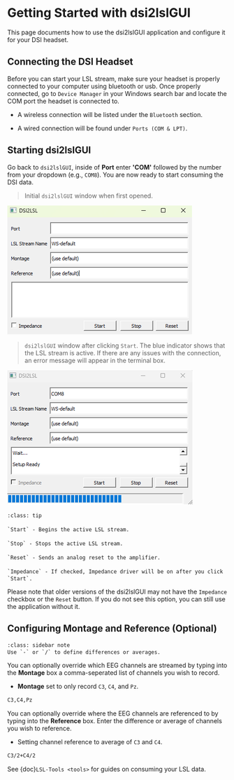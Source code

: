 # Getting Started with dsi2lslGUI

This page documents how to use the dsi2lslGUI application and configure it for your DSI headset.

## Connecting the DSI Headset

Before you can start your LSL stream, make sure your headset is properly connected to your computer using bluetooth or usb. Once properly connected, go to `Device Manager` in your Windows search bar and locate the COM port the headset is connected to.

* A wireless connection will be listed under the `Bluetooth` section.

* A wired connection will be found under `Ports (COM & LPT)`.

## Starting dsi2lslGUI

Go back to `dsi2lslGUI`, inside of **Port** enter **'COM'** followed by the number from your dropdown (e.g., `COM8`). You are now ready to start consuming the DSI data.

> Initial `dsi2lslGUI` window when first opened.

![alt text](../../_static/gui-1.png)

> `dsi2lslGUI` window after clicking `Start`. The blue indicator shows that the LSL stream is active. If there are any issues with the connection, an error message will appear in the terminal box.

![alt text](../../_static/gui-2.png)

```{admonition} GUI Buttons
:class: tip

`Start` - Begins the active LSL stream.

`Stop` - Stops the active LSL stream.

`Reset` - Sends an analog reset to the amplifier.

`Impedance` - If checked, Impedance driver will be on after you click `Start`.

```

Please note that older versions of the dsi2lslGUI may not have the `Impedance` checkbox or the `Reset` button. If you do not see this option, you can still use the application without it.

## Configuring Montage and Reference (Optional)

```{admonition} Note
:class: sidebar note
Use `-` or `/` to define differences or averages. 
```

You can optionally override which EEG channels are streamed by typing into the **Montage** box a comma-seperated list of channels you wish to record.

* **Montage** set to only record `C3`, `C4`, and `Pz`.

```sh
C3,C4,Pz
```

You can optionally override where the EEG channels are referenced to by typing into the **Reference** box. Enter the difference or average of channels you wish to reference.

* Setting channel reference to average of `C3` and `C4`.

```sh
C3/2+C4/2
```

See {doc}`LSL-Tools <tools>` for guides on consuming your LSL data.
